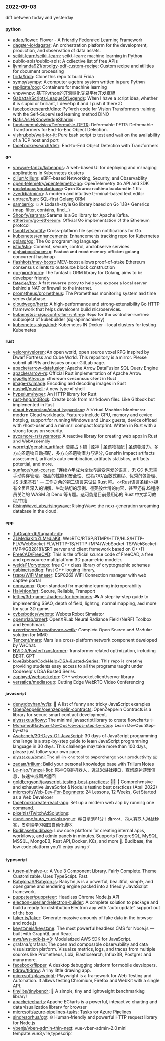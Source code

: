 ### 2022-09-03
diff between today and yesterday

#### python
* [adap/flower](https://github.com/adap/flower): Flower - A Friendly Federated Learning Framework
* [dagster-io/dagster](https://github.com/dagster-io/dagster): An orchestration platform for the development, production, and observation of data assets.
* [scikit-learn/scikit-learn](https://github.com/scikit-learn/scikit-learn): scikit-learn: machine learning in Python
* [public-apis/public-apis](https://github.com/public-apis/public-apis): A collective list of free APIs
* [ljvmiranda921/prodigy-pdf-custom-recipe](https://github.com/ljvmiranda921/prodigy-pdf-custom-recipe): Custom recipe and utilities for document processing
* [frida/frida](https://github.com/frida/frida): Clone this repo to build Frida
* [sympy/sympy](https://github.com/sympy/sympy): A computer algebra system written in pure Python
* [replicate/cog](https://github.com/replicate/cog): Containers for machine learning
* [vnpy/vnpy](https://github.com/vnpy/vnpy): 基于Python的开源量化交易平台开发框架
* [Gabattal/Scripts-LeagueOfLegends](https://github.com/Gabattal/Scripts-LeagueOfLegends): When I have a script idea, whether it is stupid or brilliant, I develop it and I push it there :D
* [facebookresearch/dino](https://github.com/facebookresearch/dino): PyTorch code for Vision Transformers training with the Self-Supervised learning method DINO
* [NafisiAslH/KnowledgeSharing](https://github.com/NafisiAslH/KnowledgeSharing): 
* [fundamentalvision/Deformable-DETR](https://github.com/fundamentalvision/Deformable-DETR): Deformable DETR: Deformable Transformers for End-to-End Object Detection.
* [vishnubob/wait-for-it](https://github.com/vishnubob/wait-for-it): Pure bash script to test and wait on the availability of a TCP host and port
* [facebookresearch/detr](https://github.com/facebookresearch/detr): End-to-End Object Detection with Transformers

#### go
* [vmware-tanzu/kubeapps](https://github.com/vmware-tanzu/kubeapps): A web-based UI for deploying and managing applications in Kubernetes clusters
* [cilium/cilium](https://github.com/cilium/cilium): eBPF-based Networking, Security, and Observability
* [open-telemetry/opentelemetry-go](https://github.com/open-telemetry/opentelemetry-go): OpenTelemetry Go API and SDK
* [pocketbase/pocketbase](https://github.com/pocketbase/pocketbase): Open Source realtime backend in 1 file
* [zyedidia/micro](https://github.com/zyedidia/micro): A modern and intuitive terminal-based text editor
* [uptrace/bun](https://github.com/uptrace/bun): SQL-first Golang ORM
* [samber/lo](https://github.com/samber/lo): 💥 A Lodash-style Go library based on Go 1.18+ Generics (map, filter, contains, find...)
* [Shopify/sarama](https://github.com/Shopify/sarama): Sarama is a Go library for Apache Kafka.
* [ethereum/go-ethereum](https://github.com/ethereum/go-ethereum): Official Go implementation of the Ethereum protocol
* [fsnotify/fsnotify](https://github.com/fsnotify/fsnotify): Cross-platform file system notifications for Go.
* [kubernetes/enhancements](https://github.com/kubernetes/enhancements): Enhancements tracking repo for Kubernetes
* [golang/go](https://github.com/golang/go): The Go programming language
* [istio/istio](https://github.com/istio/istio): Connect, secure, control, and observe services.
* [alphadose/haxmap](https://github.com/alphadose/haxmap): Fastest and most memory efficient golang concurrent hashmap
* [flashbots/mev-boost](https://github.com/flashbots/mev-boost): MEV-boost allows proof-of-stake Ethereum consensus clients to outsource block construction
* [go-gorm/gorm](https://github.com/go-gorm/gorm): The fantastic ORM library for Golang, aims to be developer friendly
* [fatedier/frp](https://github.com/fatedier/frp): A fast reverse proxy to help you expose a local server behind a NAT or firewall to the internet.
* [prometheus/prometheus](https://github.com/prometheus/prometheus): The Prometheus monitoring system and time series database.
* [cloudwego/hertz](https://github.com/cloudwego/hertz): A high-performance and strong-extensibility Go HTTP framework that helps developers build microservices.
* [kubernetes-sigs/controller-runtime](https://github.com/kubernetes-sigs/controller-runtime): Repo for the controller-runtime subproject of kubebuilder (sig-apimachinery)
* [kubernetes-sigs/kind](https://github.com/kubernetes-sigs/kind): Kubernetes IN Docker - local clusters for testing Kubernetes

#### rust
* [veloren/veloren](https://github.com/veloren/veloren): An open world, open source voxel RPG inspired by Dwarf Fortress and Cube World. This repository is a mirror. Please submit all PRs and issues on our GitLab page.
* [apache/arrow-datafusion](https://github.com/apache/arrow-datafusion): Apache Arrow DataFusion SQL Query Engine
* [apache/arrow-rs](https://github.com/apache/arrow-rs): Official Rust implementation of Apache Arrow
* [sigp/lighthouse](https://github.com/sigp/lighthouse): Ethereum consensus client in Rust
* [image-rs/image](https://github.com/image-rs/image): Encoding and decoding images in Rust
* [nushell/nushell](https://github.com/nushell/nushell): A new type of shell
* [hyperium/hyper](https://github.com/hyperium/hyper): An HTTP library for Rust
* [rust-lang/mdBook](https://github.com/rust-lang/mdBook): Create book from markdown files. Like Gitbook but implemented in Rust
* [cloud-hypervisor/cloud-hypervisor](https://github.com/cloud-hypervisor/cloud-hypervisor): A Virtual Machine Monitor for modern Cloud workloads. Features include CPU, memory and device hotplug, support for running Windows and Linux guests, device offload with vhost-user and a minimal compact footprint. Written in Rust with a strong focus on security.
* [sycamore-rs/sycamore](https://github.com/sycamore-rs/sycamore): A reactive library for creating web apps in Rust and WebAssembly
* [wormtql/genshin_artifact](https://github.com/wormtql/genshin_artifact): 莫娜占卜铺 | 原神 | 圣遗物搭配 | 圣遗物潜力。多方向圣遗物自动搭配，多方向圣遗物潜力与评分, Genshin Impact artifacts assessment, artifacts auto combination, artifacts statistics, artifacts potential, and more.
* [sunface/rust-course](https://github.com/sunface/rust-course): “连续六年成为全世界最受喜爱的语言，无 GC 也无需手动内存管理、极高的性能和安全性、过程/OO/函数式编程、优秀的包管理、JS 未来基石" — 工作之余的第二语言来试试 Rust 吧。<<Rust语言圣经>>拥有全面且深入的讲解、生动贴切的示例、德芙般丝滑的内容，甚至还有JS程序员关注的 WASM 和 Deno 等专题。这可能是目前最用心的 Rust 中文学习教程/书籍
* [RisingWaveLabs/risingwave](https://github.com/RisingWaveLabs/risingwave): RisingWave: the next-generation streaming database in the cloud.

#### cpp
* [TuGraph-db/tugraph-db](https://github.com/TuGraph-db/tugraph-db): 
* [ZLMediaKit/ZLMediaKit](https://github.com/ZLMediaKit/ZLMediaKit): WebRTC/RTSP/RTMP/HTTP/HLS/HTTP-FLV/WebSocket-FLV/HTTP-TS/HTTP-fMP4/WebSocket-TS/WebSocket-fMP4/GB28181/SRT server and client framework based on C++11
* [FreeCAD/FreeCAD](https://github.com/FreeCAD/FreeCAD): This is the official source code of FreeCAD, a free and opensource multiplatform 3D parametric modeler.
* [weidai11/cryptopp](https://github.com/weidai11/cryptopp): free C++ class library of cryptographic schemes
* [gabime/spdlog](https://github.com/gabime/spdlog): Fast C++ logging library.
* [tzapu/WiFiManager](https://github.com/tzapu/WiFiManager): ESP8266 WiFi Connection manager with web captive portal
* [onnx/onnx](https://github.com/onnx/onnx): Open standard for machine learning interoperability
* [Haivision/srt](https://github.com/Haivision/srt): Secure, Reliable, Transport
* [lettier/3d-game-shaders-for-beginners](https://github.com/lettier/3d-game-shaders-for-beginners): 🎮 A step-by-step guide to implementing SSAO, depth of field, lighting, normal mapping, and more for your 3D game.
* [cyberbotics/webots](https://github.com/cyberbotics/webots): Webots Robot Simulator
* [openxrlab/xrnerf](https://github.com/openxrlab/xrnerf): OpenXRLab Neural Radiance Field (NeRF) Toolbox and Benchmark
* [azerothcore/azerothcore-wotlk](https://github.com/azerothcore/azerothcore-wotlk): Complete Open Source and Modular solution for MMO
* [Tencent/mars](https://github.com/Tencent/mars): Mars is a cross-platform network component developed by WeChat.
* [NVIDIA/FasterTransformer](https://github.com/NVIDIA/FasterTransformer): Transformer related optimization, including BERT, GPT
* [loveBabbar/CodeHelp-DSA-Busted-Series](https://github.com/loveBabbar/CodeHelp-DSA-Busted-Series): This repo is creating providing students easy access to all the programs taught under Codehelp's DSA Busted Series.
* [zaphoyd/websocketpp](https://github.com/zaphoyd/websocketpp): C++ websocket client/server library
* [versatica/mediasoup](https://github.com/versatica/mediasoup): Cutting Edge WebRTC Video Conferencing

#### javascript
* [denysdovhan/wtfjs](https://github.com/denysdovhan/wtfjs): 🤪 A list of funny and tricky JavaScript examples
* [OpenZeppelin/openzeppelin-contracts](https://github.com/OpenZeppelin/openzeppelin-contracts): OpenZeppelin Contracts is a library for secure smart contract development.
* [alyssaxuu/flowy](https://github.com/alyssaxuu/flowy): The minimal javascript library to create flowcharts ✨
* [MohamedRadwan-DevOps/devops-step-by-step](https://github.com/MohamedRadwan-DevOps/devops-step-by-step): Learn DevOps Step-by-step
* [Asabeneh/30-Days-Of-JavaScript](https://github.com/Asabeneh/30-Days-Of-JavaScript): 30 days of JavaScript programming challenge is a step-by-step guide to learn JavaScript programming language in 30 days. This challenge may take more than 100 days, please just follow your own pace.
* [alyssaxuu/omni](https://github.com/alyssaxuu/omni): The all-in-one tool to supercharge your productivity ⌨️
* [zadam/trilium](https://github.com/zadam/trilium): Build your personal knowledge base with Trilium Notes
* [Le-niao/Yunzai-Bot](https://github.com/Le-niao/Yunzai-Bot): 原神QQ群机器人，通过米游社接口，查询原神游戏信息，快速生成图片返回
* [goldbergyoni/javascript-testing-best-practices](https://github.com/goldbergyoni/javascript-testing-best-practices): 📗🌐 🚢 Comprehensive and exhaustive JavaScript & Node.js testing best practices (April 2022)
* [microsoft/Web-Dev-For-Beginners](https://github.com/microsoft/Web-Dev-For-Beginners): 24 Lessons, 12 Weeks, Get Started as a Web Developer
* [facebook/create-react-app](https://github.com/facebook/create-react-app): Set up a modern web app by running one command.
* [pixeltris/TwitchAdSolutions](https://github.com/pixeltris/TwitchAdSolutions): 
* [dundunnp/auto_xuexiqiangguo](https://github.com/dundunnp/auto_xuexiqiangguo): 每日拿满61分！免root，四人赛双人对战秒答，安卓端学习强国自动化脚本
* [Budibase/budibase](https://github.com/Budibase/budibase): Low code platform for creating internal apps, workflows, and admin panels in minutes. Supports PostgreSQL, MySQL, MSSQL, MongoDB, Rest API, Docker, K8s, and more 🚀. Budibase, the low code platform you'll enjoy using ⚡

#### typescript
* [tusen-ai/naive-ui](https://github.com/tusen-ai/naive-ui): A Vue 3 Component Library. Fairly Complete. Theme Customizable. Uses TypeScript. Fast.
* [BabylonJS/Babylon.js](https://github.com/BabylonJS/Babylon.js): Babylon.js is a powerful, beautiful, simple, and open game and rendering engine packed into a friendly JavaScript framework.
* [puppeteer/puppeteer](https://github.com/puppeteer/puppeteer): Headless Chrome Node.js API
* [electron-userland/electron-builder](https://github.com/electron-userland/electron-builder): A complete solution to package and build a ready for distribution Electron app with “auto update” support out of the box
* [faker-js/faker](https://github.com/faker-js/faker): Generate massive amounts of fake data in the browser and node.js
* [keystonejs/keystone](https://github.com/keystonejs/keystone): The most powerful headless CMS for Node.js — built with GraphQL and React
* [aws/aws-sdk-js-v3](https://github.com/aws/aws-sdk-js-v3): Modularized AWS SDK for JavaScript.
* [grafana/grafana](https://github.com/grafana/grafana): The open and composable observability and data visualization platform. Visualize metrics, logs, and traces from multiple sources like Prometheus, Loki, Elasticsearch, InfluxDB, Postgres and many more.
* [facebook/flipper](https://github.com/facebook/flipper): A desktop debugging platform for mobile developers.
* [tldraw/tldraw](https://github.com/tldraw/tldraw): A tiny little drawing app.
* [microsoft/playwright](https://github.com/microsoft/playwright): Playwright is a framework for Web Testing and Automation. It allows testing Chromium, Firefox and WebKit with a single API.
* [tinylibs/tinybench](https://github.com/tinylibs/tinybench): 🔎 A simple, tiny and lightweight benchmarking library!
* [apache/echarts](https://github.com/apache/echarts): Apache ECharts is a powerful, interactive charting and data visualization library for browser
* [microsoft/azure-pipelines-tasks](https://github.com/microsoft/azure-pipelines-tasks): Tasks for Azure Pipelines
* [sindresorhus/got](https://github.com/sindresorhus/got): 🌐 Human-friendly and powerful HTTP request library for Node.js
* [vbenjs/vben-admin-thin-next](https://github.com/vbenjs/vben-admin-thin-next): vue-vben-admin-2.0 mini template.vue3,vite,typescript

